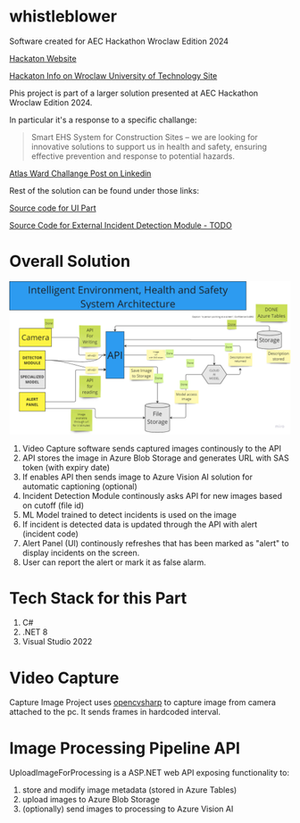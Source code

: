 # whistleblower
Software created for AEC Hackathon Wroclaw Edition 2024

[Hackaton Website](https://hack.creoox.com/)

[Hackaton Info on Wroclaw University of Technology Site](https://pwr.edu.pl/uczelnia/przed-nami/aec-hackathon-wroclaw-edition-1927.html)

Phis project is part of a larger solution presented at AEC Hackathon Wroclaw Edition 2024.

In particular it's a response to a specific challange:
> Smart EHS System for Construction Sites – we are looking for innovative solutions to support us in health and safety, ensuring effective prevention and response to potential hazards.

[Atlas Ward Challange Post on Linkedin](https://www.linkedin.com/posts/atlas-ward-polska-sp-z-o-o-_english-version-below-to-ostatnia-szansa-activity-7247169428419690496-GoE-/)

Rest of the solution can be found under those links:

[Source code for UI Part](https://github.com/mmilian/whistleblower)

[Source Code for External Incident Detection Module - TODO](TODO)


# Overall Solution
![Architecture Overview](media/whistleblower_architecture.png)

1. Video Capture software sends captured images continously to the API
2. API stores the image in Azure Blob Storage and generates URL with SAS token (with expiry date)
3. If enables API then sends image to Azure Vision AI solution for automatic captioning (optional)
4. Incident Detection Module continously asks API for new images based on cutoff (file id)
5. ML Model trained to detect incidents is used on the image
6. If incident is detected data is updated through the API with alert (incident code)
7. Alert Panel (UI) continously refreshes that has been marked as "alert" to display incidents on the screen.
8. User can report the alert or mark it as false alarm.


# Tech Stack for this Part

1. C#
2. .NET 8
3. Visual Studio 2022

# Video Capture

Capture Image Project uses [opencvsharp](https://github.com/shimat/opencvsharp) to capture image from camera attached to the pc.
It sends frames in hardcoded interval.

# Image Processing Pipeline API

UploadImageForProcessing is a ASP.NET web API exposing functionality to:
1. store and modify image metadata (stored in Azure Tables)
2. upload images to Azure Blob Storage
3. (optionally) send images to processing to Azure Vision AI